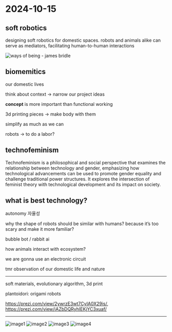<!-- # First Week

## Vocabulary

## Why

## Context to explore -->

# 2024-10-15

## soft robotics

designing soft robotics for domestic spaces.
robots and animals alike can serve as mediators, facilitating human-to-human interactions

![ways of being - james bridle](https://jamesbridle.com/media/pages/books/ways-of-being/ef025585eb-1680515082/ways_of_being_us_hb_small.jpg)

## biomemitics

our domestic lives

think about context → narrow our project ideas

**concept** is more important than functional working

3d printing pieces → make body with them

simplify as much as we can

robots → to do a labor?

## technofeminism

Technofeminism is a philosophical and social perspective that examines the relationship between technology and gender, emphasizing how technological advancements can be used to promote gender equality and challenge traditional power structures. It explores the intersection of feminist theory with technological development and its impact on society.

## what is best technology?

autonomy 자율성

why the shape of robots should be similar with humans? because it’s too scary and make it more familiar?

bubble bot / rabbit ai

how animals interact with ecosystem?

we are gonna use an electronic circuit

tmr observation of our domestic life and nature

---

soft materials, evolutionary algorithm, 3d print

plantoidori: origami robots

https://prezi.com/view/2ywrzE3wt7CyIA0X29is/,
https://prezi.com/view/iAZbDQRyhIEKjYC3xuaf/

---

![image1](./images/IMG_5202.png)
![image2](./images/IMG_5203.png)
![image3](./images/IMG_5355.png)
![image4](./images/IMG_5356.png)
